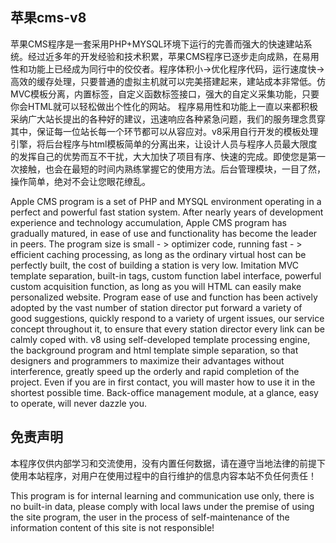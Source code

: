 ## 苹果cms-v8

苹果CMS程序是一套采用PHP+MYSQL环境下运行的完善而强大的快速建站系统。经过近多年的开发经验和技术积累，苹果CMS程序已逐步走向成熟，在易用性和功能上已经成为同行中的佼佼者。程序体积小->优化程序代码，运行速度快->高效的缓存处理，只要普通的虚拟主机就可以完美搭建起来，建站成本非常低。仿MVC模板分离，内置标签，自定义函数标签接口，强大的自定义采集功能，只要你会HTML就可以轻松做出个性化的网站。 程序易用性和功能上一直以来都积极采纳广大站长提出的各种好的建议，迅速响应各种紧急问题，我们的服务理念贯穿其中，保证每一位站长每一个环节都可以从容应对。v8采用自行开发的模板处理引擎，将后台程序与html模板简单的分离出来，让设计人员与程序人员最大限度的发挥自己的优势而互不干扰，大大加快了项目有序、快速的完成。即使您是第一次接触，也会在最短的时间内熟练掌握它的使用方法。后台管理模块，一目了然，操作简单，绝对不会让您眼花缭乱。

Apple CMS program is a set of PHP and MYSQL environment operating in a perfect and powerful fast station system. After nearly years of development experience and technology accumulation, Apple CMS program has gradually matured, in ease of use and functionality has become the leader in peers. The program size is small - > optimizer code, running fast - > efficient caching processing, as long as the ordinary virtual host can be perfectly built, the cost of building a station is very low. Imitation MVC template separation, built-in tags, custom function label interface, powerful custom acquisition function, as long as you will HTML can easily make personalized website. Program ease of use and function has been actively adopted by the vast number of station director put forward a variety of good suggestions, quickly respond to a variety of urgent issues, our service concept throughout it, to ensure that every station director every link can be calmly coped with. v8 using self-developed template processing engine, the background program and html template simple separation, so that designers and programmers to maximize their advantages without interference, greatly speed up the orderly and rapid completion of the project. Even if you are in first contact, you will master how to use it in the shortest possible time. Back-office management module, at a glance, easy to operate, will never dazzle you.
## 免责声明

本程序仅供内部学习和交流使用，没有内置任何数据，请在遵守当地法律的前提下使用本站程序，对用户在使用过程中的自行维护的信息内容本站不负任何责任！

This program is for internal learning and communication use only, there is no built-in data, please comply with local laws under the premise of using the site program, the user in the process of self-maintenance of the information content of this site is not responsible!